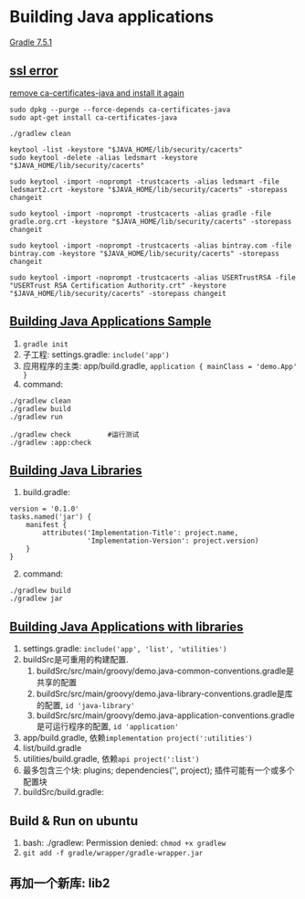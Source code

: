 # Building Java applications

[Gradle 7.5.1](https://docs.gradle.org/current/userguide/getting_started.html)

## [ssl error](https://stackoverflow.com/questions/9619030/resolving-javax-net-ssl-sslhandshakeexception-sun-security-validator-validatore)
[remove ca-certificates-java and install it again](https://stackoverflow.com/questions/29584328/gradlew-bat-and-gradlew-sslhandshakeexception#answer-30924895)
```
sudo dpkg --purge --force-depends ca-certificates-java
sudo apt-get install ca-certificates-java

./gradlew clean
```

```
keytool -list -keystore "$JAVA_HOME/lib/security/cacerts"
sudo keytool -delete -alias ledsmart -keystore "$JAVA_HOME/lib/security/cacerts"

sudo keytool -import -noprompt -trustcacerts -alias ledsmart -file ledsmart2.crt -keystore "$JAVA_HOME/lib/security/cacerts" -storepass changeit

sudo keytool -import -noprompt -trustcacerts -alias gradle -file gradle.org.crt -keystore "$JAVA_HOME/lib/security/cacerts" -storepass changeit

sudo keytool -import -noprompt -trustcacerts -alias bintray.com -file bintray.com -keystore "$JAVA_HOME/lib/security/cacerts" -storepass changeit

sudo keytool -import -noprompt -trustcacerts -alias USERTrustRSA -file "USERTrust RSA Certification Authority.crt" -keystore "$JAVA_HOME/lib/security/cacerts" -storepass changeit
```
## [Building Java Applications Sample](https://docs.gradle.org/7.5.1/samples/sample_building_java_applications.html)
1. `gradle init`
2. 子工程: settings.gradle: `include('app')`
3. 应用程序的主类: app/build.gradle, `application { mainClass = 'demo.App' }`
4. command:
```
./gradlew clean
./gradlew build
./gradlew run

./gradlew check			#运行测试
./gradlew :app:check
```
## [Building Java Libraries](https://docs.gradle.org/current/samples/sample_building_java_libraries.html)
1. build.gradle:
```
version = '0.1.0'
tasks.named('jar') {
    manifest {
        attributes('Implementation-Title': project.name,
                   'Implementation-Version': project.version)
    }
}
```
2. command:
```
./gradlew build
./gradlew jar
```

## [Building Java Applications with libraries](https://docs.gradle.org/current/samples/sample_building_java_applications_multi_project.html)
1. settings.gradle: `include('app', 'list', 'utilities')`
2. buildSrc是可重用的构建配置. 
    1. buildSrc/src/main/groovy/demo.java-common-conventions.gradle是共享的配置
	2. buildSrc/src/main/groovy/demo.java-library-conventions.gradle是库的配置, `id 'java-library'`
	3. buildSrc/src/main/groovy/demo.java-application-conventions.gradle是可运行程序的配置, `id 'application'`
3. app/build.gradle, 依赖`implementation project(':utilities')`
4. list/build.gradle
5. utilities/build.gradle, 依赖`api project(':list')`
6. 最多包含三个块: plugins; dependencies('', project); 插件可能有一个或多个配置块
7. buildSrc/build.gradle: 

## Build & Run on ubuntu
1. bash: ./gradlew: Permission denied: `chmod +x gradlew`
2. `git add -f gradle/wrapper/gradle-wrapper.jar`

## 再加一个新库: lib2
